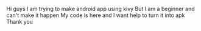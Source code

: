 Hi guys I am trying to make android app using kivy
But I am a beginner and can't make it happen
My code is here and I want help to turn it into apk
Thank you
